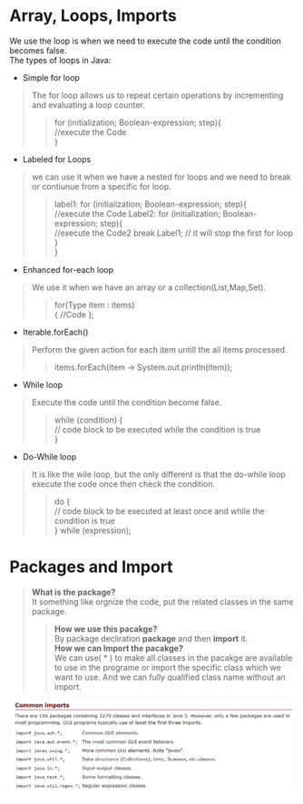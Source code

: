 # Array, Loops, Imports  
We use the loop is when we need to execute the code until the condition becomes false.  
The types of loops in Java:
* Simple for loop
> The for loop allows us to repeat certain operations by incrementing and evaluating a loop counter.  
>> for (initialization; Boolean-expression; step){   
    //execute the Code  
}  
* Labeled for Loops  
> we can use it when we have a nested for loops and we need to break or contiunue from a specific for loop.  
>> label1: for (initialization; Boolean-expression; step){   
    //execute the Code
    Label2: for (initialization; Boolean-expression; step){   
          //execute the Code2 
          break Label1; // it will stop the first for loop 
     }   
}  
* Enhanced for-each loop  
>We use it when we have an array or a collection(List,Map,Set).  
>> for(Type item : items)  
  {
      //Code
  };  
* Iterable.forEach()
>Perform the given action for each item untill the all items processed.  
>> items.forEach(item -> System.out.println(item));  
* While loop  
>Execute the code until the condition become false.  
>> while (condition) {  
  // code block to be executed while the condition is true  
}   
* Do-While loop  
>It is like the wile loop, but the only different is that the do-while loop execute the code once then check the condition.  
>>do {  
  // code block to be executed at least once and while the condition is true    
} while (expression);  

# Packages and Import
>**What is the package?**   
>It something like orgnize the code, put the related classes in the same package.  
>>**How we use this pacakge?**    
>>By package decliration **package** and then **import** it.    
>>**How we can Import the pacakge?**   
>>We can use( * ) to make all classes in the pacakge are available  to use in the programe or import the specific class which we want to use. And we can fully qualified class name without an import.    
<!-- taken from https://perso.ensta-paris.fr/~diam/java/online/notes-java/language/10basics/import.html-->
![import](./Import/import.PNG)